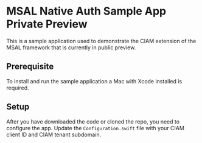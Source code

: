 # MSAL Native Auth Sample App Private Preview

This is a sample application used to demonstrate the CIAM extension of the MSAL framework that is currently in public preview. 

## Prerequisite

To install and run the sample application a Mac with Xcode installed is required.

## Setup
After you have downloaded the code or cloned the repo, you need to configure the app.
Update the `Configuration.swift` file with your CIAM client ID and CIAM tenant subdomain.